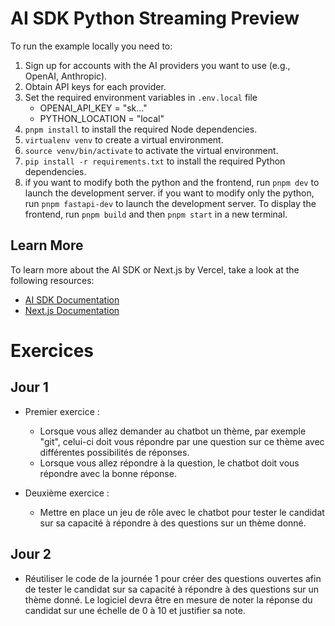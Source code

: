 # AI SDK Python Streaming Preview


To run the example locally you need to:

1. Sign up for accounts with the AI providers you want to use (e.g., OpenAI, Anthropic).
2. Obtain API keys for each provider.
3. Set the required environment variables in `.env.local` file
    - OPENAI_API_KEY = "sk..."
    - PYTHON_LOCATION = "local"
4. `pnpm install` to install the required Node dependencies.
5. `virtualenv venv` to create a virtual environment.
6. `source venv/bin/activate` to activate the virtual environment.
7. `pip install -r requirements.txt` to install the required Python dependencies.
8. if you want to modify both the python and the frontend, run `pnpm dev` to launch the development server.
   if you want to modify only the python, run `pnpm fastapi-dev` to launch the development server. To display the frontend, run `pnpm build` and then `pnpm start` in a new terminal.

## Learn More

To learn more about the AI SDK or Next.js by Vercel, take a look at the following resources:

- [AI SDK Documentation](https://sdk.vercel.ai/docs)
- [Next.js Documentation](https://nextjs.org/docs)


# Exercices

## Jour 1

- Premier exercice : 
   - Lorsque vous allez demander au chatbot un thème, par exemple "git", celui-ci doit vous répondre par une question sur ce thème avec différentes possibilités de réponses.
   - Lorsque vous allez répondre à la question, le chatbot doit vous répondre avec la bonne réponse.

- Deuxième exercice :
    - Mettre en place un jeu de rôle avec le chatbot pour tester le candidat sur sa capacité à répondre à des questions sur un thème donné.


## Jour 2

- Réutiliser le code de la journée 1 pour créer des questions ouvertes afin de tester le candidat sur sa capacité à répondre à des questions sur un thème donné. Le logiciel devra être en mesure de noter la réponse du candidat sur une échelle de 0 à 10 et justifier sa note.

